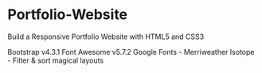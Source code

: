 # Portfolio-Website
Build a Responsive Portfolio Website with HTML5 and CSS3

Bootstrap v4.3.1
Font Awesome v5.7.2
Google Fonts - Merriweather
Isotope - Filter & sort magical layouts